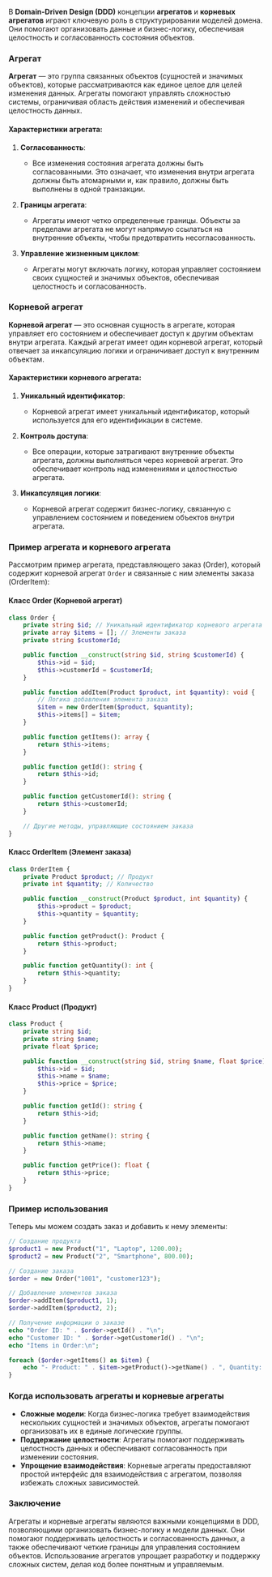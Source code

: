 В **Domain-Driven Design (DDD)** концепции **агрегатов** и **корневых агрегатов** играют ключевую роль в структурировании моделей домена. Они помогают организовать данные и бизнес-логику, обеспечивая целостность и согласованность состояния объектов.

### Агрегат

**Агрегат** — это группа связанных объектов (сущностей и значимых объектов), которые рассматриваются как единое целое для целей изменения данных. Агрегаты помогают управлять сложностью системы, ограничивая область действия изменений и обеспечивая целостность данных.

#### Характеристики агрегата:
1. **Согласованность**:
   - Все изменения состояния агрегата должны быть согласованными. Это означает, что изменения внутри агрегата должны быть атомарными и, как правило, должны быть выполнены в одной транзакции.

2. **Границы агрегата**:
   - Агрегаты имеют четко определенные границы. Объекты за пределами агрегата не могут напрямую ссылаться на внутренние объекты, чтобы предотвратить несогласованность.

3. **Управление жизненным циклом**:
   - Агрегаты могут включать логику, которая управляет состоянием своих сущностей и значимых объектов, обеспечивая целостность и согласованность.

### Корневой агрегат

**Корневой агрегат** — это основная сущность в агрегате, которая управляет его состоянием и обеспечивает доступ к другим объектам внутри агрегата. Каждый агрегат имеет один корневой агрегат, который отвечает за инкапсуляцию логики и ограничивает доступ к внутренним объектам.

#### Характеристики корневого агрегата:
1. **Уникальный идентификатор**:
   - Корневой агрегат имеет уникальный идентификатор, который используется для его идентификации в системе.

2. **Контроль доступа**:
   - Все операции, которые затрагивают внутренние объекты агрегата, должны выполняться через корневой агрегат. Это обеспечивает контроль над изменениями и целостностью агрегата.

3. **Инкапсуляция логики**:
   - Корневой агрегат содержит бизнес-логику, связанную с управлением состоянием и поведением объектов внутри агрегата.

### Пример агрегата и корневого агрегата

Рассмотрим пример агрегата, представляющего заказ (Order), который содержит корневой агрегат `Order` и связанные с ним элементы заказа (OrderItem):

#### Класс Order (Корневой агрегат)

```php
class Order {
    private string $id; // Уникальный идентификатор корневого агрегата
    private array $items = []; // Элементы заказа
    private string $customerId;

    public function __construct(string $id, string $customerId) {
        $this->id = $id;
        $this->customerId = $customerId;
    }

    public function addItem(Product $product, int $quantity): void {
        // Логика добавления элемента заказа
        $item = new OrderItem($product, $quantity);
        $this->items[] = $item;
    }

    public function getItems(): array {
        return $this->items;
    }

    public function getId(): string {
        return $this->id;
    }

    public function getCustomerId(): string {
        return $this->customerId;
    }

    // Другие методы, управляющие состоянием заказа
}
```

#### Класс OrderItem (Элемент заказа)

```php
class OrderItem {
    private Product $product; // Продукт
    private int $quantity; // Количество

    public function __construct(Product $product, int $quantity) {
        $this->product = $product;
        $this->quantity = $quantity;
    }

    public function getProduct(): Product {
        return $this->product;
    }

    public function getQuantity(): int {
        return $this->quantity;
    }
}
```

#### Класс Product (Продукт)

```php
class Product {
    private string $id;
    private string $name;
    private float $price;

    public function __construct(string $id, string $name, float $price) {
        $this->id = $id;
        $this->name = $name;
        $this->price = $price;
    }

    public function getId(): string {
        return $this->id;
    }

    public function getName(): string {
        return $this->name;
    }

    public function getPrice(): float {
        return $this->price;
    }
}
```

### Пример использования

Теперь мы можем создать заказ и добавить к нему элементы:

```php
// Создание продукта
$product1 = new Product("1", "Laptop", 1200.00);
$product2 = new Product("2", "Smartphone", 800.00);

// Создание заказа
$order = new Order("1001", "customer123");

// Добавление элементов заказа
$order->addItem($product1, 1);
$order->addItem($product2, 2);

// Получение информации о заказе
echo "Order ID: " . $order->getId() . "\n";
echo "Customer ID: " . $order->getCustomerId() . "\n";
echo "Items in Order:\n";

foreach ($order->getItems() as $item) {
    echo "- Product: " . $item->getProduct()->getName() . ", Quantity: " . $item->getQuantity() . "\n";
}
```

### Когда использовать агрегаты и корневые агрегаты

- **Сложные модели**: Когда бизнес-логика требует взаимодействия нескольких сущностей и значимых объектов, агрегаты помогают организовать их в единые логические группы.
- **Поддержание целостности**: Агрегаты помогают поддерживать целостность данных и обеспечивают согласованность при изменении состояния.
- **Упрощение взаимодействия**: Корневые агрегаты предоставляют простой интерфейс для взаимодействия с агрегатом, позволяя избежать сложных зависимостей.

### Заключение

Агрегаты и корневые агрегаты являются важными концепциями в DDD, позволяющими организовать бизнес-логику и модели данных. Они помогают поддерживать целостность и согласованность данных, а также обеспечивают четкие границы для управления состоянием объектов. Использование агрегатов упрощает разработку и поддержку сложных систем, делая код более понятным и управляемым.